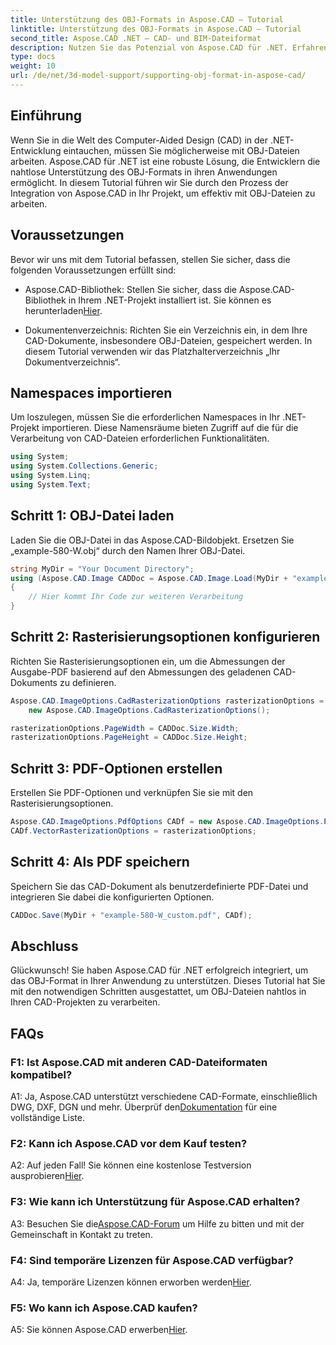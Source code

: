 ```yaml
---
title: Unterstützung des OBJ-Formats in Aspose.CAD – Tutorial
linktitle: Unterstützung des OBJ-Formats in Aspose.CAD – Tutorial
second_title: Aspose.CAD .NET – CAD- und BIM-Dateiformat
description: Nutzen Sie das Potenzial von Aspose.CAD für .NET. Erfahren Sie in diesem Schritt-für-Schritt-Tutorial, wie Sie das OBJ-Format in Ihren CAD-Anwendungen nahtlos unterstützen.
type: docs
weight: 10
url: /de/net/3d-model-support/supporting-obj-format-in-aspose-cad/
---
```

## Einführung

Wenn Sie in die Welt des Computer-Aided Design (CAD) in der .NET-Entwicklung eintauchen, müssen Sie möglicherweise mit OBJ-Dateien arbeiten. Aspose.CAD für .NET ist eine robuste Lösung, die Entwicklern die nahtlose Unterstützung des OBJ-Formats in ihren Anwendungen ermöglicht. In diesem Tutorial führen wir Sie durch den Prozess der Integration von Aspose.CAD in Ihr Projekt, um effektiv mit OBJ-Dateien zu arbeiten.

## Voraussetzungen

Bevor wir uns mit dem Tutorial befassen, stellen Sie sicher, dass die folgenden Voraussetzungen erfüllt sind:

-  Aspose.CAD-Bibliothek: Stellen Sie sicher, dass die Aspose.CAD-Bibliothek in Ihrem .NET-Projekt installiert ist. Sie können es herunterladen[Hier](https://releases.aspose.com/cad/net/).

- Dokumentenverzeichnis: Richten Sie ein Verzeichnis ein, in dem Ihre CAD-Dokumente, insbesondere OBJ-Dateien, gespeichert werden. In diesem Tutorial verwenden wir das Platzhalterverzeichnis „Ihr Dokumentverzeichnis“.

## Namespaces importieren

Um loszulegen, müssen Sie die erforderlichen Namespaces in Ihr .NET-Projekt importieren. Diese Namensräume bieten Zugriff auf die für die Verarbeitung von CAD-Dateien erforderlichen Funktionalitäten.

```csharp
using System;
using System.Collections.Generic;
using System.Linq;
using System.Text;
```


## Schritt 1: OBJ-Datei laden

Laden Sie die OBJ-Datei in das Aspose.CAD-Bildobjekt. Ersetzen Sie „example-580-W.obj“ durch den Namen Ihrer OBJ-Datei.

```csharp
string MyDir = "Your Document Directory";
using (Aspose.CAD.Image CADDoc = Aspose.CAD.Image.Load(MyDir + "example-580-W.obj"))
{
    // Hier kommt Ihr Code zur weiteren Verarbeitung
}
```

## Schritt 2: Rasterisierungsoptionen konfigurieren

Richten Sie Rasterisierungsoptionen ein, um die Abmessungen der Ausgabe-PDF basierend auf den Abmessungen des geladenen CAD-Dokuments zu definieren.

```csharp
Aspose.CAD.ImageOptions.CadRasterizationOptions rasterizationOptions =
    new Aspose.CAD.ImageOptions.CadRasterizationOptions();

rasterizationOptions.PageWidth = CADDoc.Size.Width;
rasterizationOptions.PageHeight = CADDoc.Size.Height;
```

## Schritt 3: PDF-Optionen erstellen

Erstellen Sie PDF-Optionen und verknüpfen Sie sie mit den Rasterisierungsoptionen.

```csharp
Aspose.CAD.ImageOptions.PdfOptions CADf = new Aspose.CAD.ImageOptions.PdfOptions();
CADf.VectorRasterizationOptions = rasterizationOptions;
```

## Schritt 4: Als PDF speichern

Speichern Sie das CAD-Dokument als benutzerdefinierte PDF-Datei und integrieren Sie dabei die konfigurierten Optionen.

```csharp
CADDoc.Save(MyDir + "example-580-W_custom.pdf", CADf);
```

## Abschluss

Glückwunsch! Sie haben Aspose.CAD für .NET erfolgreich integriert, um das OBJ-Format in Ihrer Anwendung zu unterstützen. Dieses Tutorial hat Sie mit den notwendigen Schritten ausgestattet, um OBJ-Dateien nahtlos in Ihren CAD-Projekten zu verarbeiten.

## FAQs

### F1: Ist Aspose.CAD mit anderen CAD-Dateiformaten kompatibel?

 A1: Ja, Aspose.CAD unterstützt verschiedene CAD-Formate, einschließlich DWG, DXF, DGN und mehr. Überprüf den[Dokumentation](https://reference.aspose.com/cad/net/) für eine vollständige Liste.

### F2: Kann ich Aspose.CAD vor dem Kauf testen?

 A2: Auf jeden Fall! Sie können eine kostenlose Testversion ausprobieren[Hier](https://releases.aspose.com/).

### F3: Wie kann ich Unterstützung für Aspose.CAD erhalten?

 A3: Besuchen Sie die[Aspose.CAD-Forum](https://forum.aspose.com/c/cad/19) um Hilfe zu bitten und mit der Gemeinschaft in Kontakt zu treten.

### F4: Sind temporäre Lizenzen für Aspose.CAD verfügbar?

 A4: Ja, temporäre Lizenzen können erworben werden[Hier](https://purchase.aspose.com/temporary-license/).

### F5: Wo kann ich Aspose.CAD kaufen?

 A5: Sie können Aspose.CAD erwerben[Hier](https://purchase.aspose.com/buy).